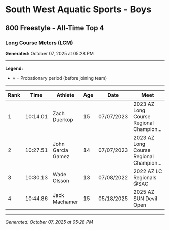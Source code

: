 # South West Aquatic Sports - Boys
## 800 Freestyle - All-Time Top 4
### Long Course Meters (LCM)

**Generated:** October 07, 2025 at 05:28 PM

---

**Legend:**
- ‡ = Probationary period (before joining team)

---

| Rank | Time | Athlete | Age | Date | Meet |
|------|------|---------|-----|------|------|
| 1 | 10:14.01 | Zach Duerkop | 15 | 07/07/2023 | 2023 AZ Long Course Regional Champion... |
| 2 | 10:27.51 | John Garcia Gamez | 14 | 07/07/2023 | 2023 AZ Long Course Regional Champion... |
| 3 | 10:30.13 | Wade Olsson | 13 | 07/08/2022 | 2022 AZ LC Regionals @SAC |
| 4 | 10:44.86 | Jack Machamer | 15 | 05/18/2025 | 2025 AZ SUN Devil Open |

---

*Generated: October 07, 2025 at 05:28 PM*
